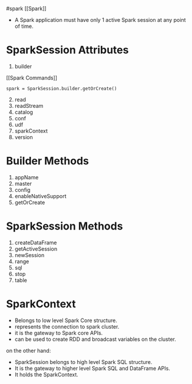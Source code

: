 #spark  [[Spark]]

* A Spark application must have only 1 active Spark session at any point of time.
# SparkSession Attributes

1. builder

[[Spark Commands]]
```
spark = SparkSession.builder.getOrCreate()
```


2. read
3. readStream
4. catalog
5. conf
6. udf
7. sparkContext
8. version


# Builder Methods
1. appName
2. master
3. config
4. enableNativeSupport
5. getOrCreate
# SparkSession Methods

1. createDataFrame
2. getActiveSession
3. newSession
4. range
5. sql
6. stop
7. table



# SparkContext

* Belongs to low level Spark Core structure.
* represents  the connection to spark cluster.
* it is the gateway to Spark core APIs.
* can be used to create RDD and broadcast variables on the cluster.

on the other hand:
* SparkSession belongs to high level Spark SQL structure.
* It is the gateway to higher level Spark SQL and DataFrame APIs.
* It holds the SparkContext.
